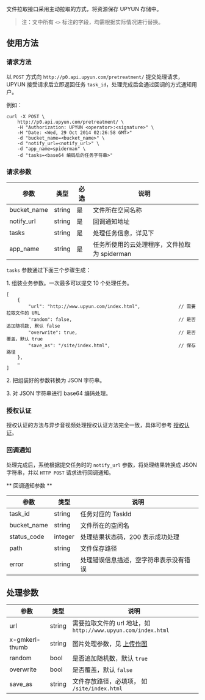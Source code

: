 文件拉取接口采用主动拉取的方式，将资源保存 UPYUN 存储中。

> 注：文中所有 `<>` 标注的字段，均需根据实际情况进行替换。

## 使用方法

### 请求方法

以 `POST` 方式向 `http://p0.api.upyun.com/pretreatment/` 提交处理请求，UPYUN 接受请求后立即返回任务 `task_id`，处理完成后会通过回调的方式通知用户。

例如：

```
curl -X POST \
    http://p0.api.upyun.com/pretreatment/ \
    -H "Authorization: UPYUN <operator>:<signature>" \
    -H "Date: <Wed, 29 Oct 2014 02:26:58 GMT>"
    -d "bucket_name=<bucket_name>" \
    -d "notify_url=<notify_url>" \
    -d "app_name=spiderman" \
    -d "tasks=<base64 编码后的任务字符串>"
```

### 请求参数

|        参数       |    类型       | 必选     |   说明                           |
|-------------------|--------------|------|---------------------------------------|
| bucket_name       | string       |  是   | 文件所在空间名称                     |
| notify_url        | string       |  是   | 回调通知地址                         |
| tasks             | string       |  是   | 处理任务信息，详见下                 |
| app_name          | string       |  是   | 任务所使用的云处理程序，文件拉取为 spiderman |


`tasks` 参数通过下面三个步骤生成：

1\. 组装业务参数。一次最多可以提交 10 个处理任务。

```
[
	{
		"url": "http://www.upyun.com/index.html",              // 需要拉取文件的 URL
        "random": false,                                       // 是否追加随机数, 默认 false
        "overwrite": true,                                     // 是否覆盖，默认 true
		"save_as": "/site/index.html",                         // 保存路径
	},
	…
]
```

2\. 把组装好的参数转换为 JSON 字符串。

3\. 对 JSON 字符串进行 base64 编码处理。

### 授权认证

授权认证的方法与异步音视频处理授权认证方法完全一致，具体可参考 [授权认证](http://docs.upyun.com/cloud/av/#_4)。


### 回调通知

处理完成后，系统根据提交任务时的 `notify_url` 参数，将处理结果转换成 JSON 字符串，并以 `HTTP POST` 请求进行回调通知。

** 回调通知参数 **

|     参数     |    类型   |    说明                                                                                                      |
|--------------|-----------|--------------------------------------------------------------------------------------------------------------|
| task_id      | string    | 任务对应的 TaskId                             |
| bucket_name  | string    | 文件所在的空间名                              |
| status_code  | integer   | 处理结果状态码，200 表示成功处理              |
| path         | string    | 文件保存路径                                  |
| error        | string    | 处理错误信息描述，空字符串表示没有错误        |


## 处理参数

|        参数       |    类型   |    说明                                                                           |
|-------------------|-----------|-----------------------------------------------------------------------------------|
| url               | string    | 需要拉取文件的 url 地址，如 `http://www.upyun.com/index.html`                     |
| x-gmkerl-thumb    | string    | 图片处理参数，见 [上传作图](/cloud/image/#_2) |
| random            | bool      | 是否追加随机数，默认 `true`  |
| overwrite         | bool      | 是否覆盖，默认 `false` |
| save_as           | string    | 文件存放路径，必填项， 如 `/site/index.html` |
